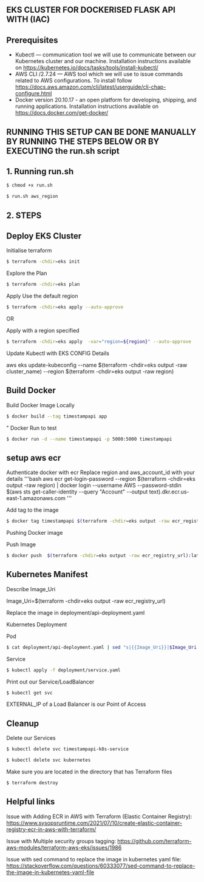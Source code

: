 ##  EKS CLUSTER FOR DOCKERISED FLASK API WITH (IAC)

## Prerequisites

- Kubectl — communication tool we will use to communicate between our Kubernetes cluster and our machine. Installation instructions available on https://kubernetes.io/docs/tasks/tools/install-kubectl/
- AWS CLI /2.7.24 — AWS tool which we will use to issue commands related to AWS configurations. To install follow https://docs.aws.amazon.com/cli/latest/userguide/cli-chap-configure.html
- Docker version 20.10.17 - an open platform for developing, shipping, and running applications. Installation instructions available on https://docs.docker.com/get-docker/



## RUNNING THIS SETUP CAN BE DONE MANUALLY BY RUNNING THE STEPS BELOW OR BY EXECUTING the run.sh script

## 1. Running run.sh
```bash
$ chmod +x run.sh
```

```bash
$ run.sh aws_region 
```

## 2. STEPS
## Deploy EKS Cluster
Initialise terraform 
```bash
$ terraform -chdir=eks init
```

Explore the Plan

```bash
$ terraform -chdir=eks plan
```

Apply Use the default region

```bash
$ terraform -chdir=eks apply --auto-approve
```

OR

Apply with a region specified

```bash
$ terraform -chdir=eks apply  -var="region=${region}" --auto-approve
```

Update Kubectl with EKS CONFIG Details

aws eks  update-kubeconfig --name $(terraform -chdir=eks output -raw cluster_name) --region $(terraform -chdir=eks output -raw region)



## Build Docker

Build Docker Image Locally

```bash
$ docker build --tag timestampapi app
```

"
Docker Run to test

```bash
$ docker run -d --name timestampapi -p 5000:5000 timestampapi
```




## setup aws ecr

Authenticate docker with ecr
Replace region and aws_account_id with your details
'''bash
aws ecr get-login-password --region $(terraform -chdir=eks output -raw region) | docker login --username AWS --password-stdin $(aws sts get-caller-identity --query "Account" --output text).dkr.ecr.us-east-1.amazonaws.com
'''


Add tag to the image
```bash
$ docker tag timestampapi $(terraform -chdir=eks output -raw ecr_registry_url)
```
Pushing Docker image

Push Image
```bash
$ docker push  $(terraform -chdir=eks output -raw ecr_registry_url):latest
```

## Kubernetes Manifest

Describe Image_Uri

   Image_Uri=$(terraform -chdir=eks output -raw ecr_registry_url)

Replace the image in deployment/api-deployment.yaml

Kubernetes Deployment

Pod
```bash
$ cat deployment/api-deployment.yaml | sed "s|{{Image_Uri}}|$Image_Uri|" | kubectl apply -f -
```

Service
```bash
$ kubectl apply -f deployment/service.yaml
```

Print out our Service/LoadBalancer

```bash
$ kubectl get svc
```

EXTERNAL_IP of a Load Balancer is our Point of Access



## Cleanup

Delete our Services
```bash
$ kubectl delete svc timestampapi-k8s-service
```
```bash
$ kubectl delete svc kubernetes
```

Make sure you are located in the directory that has Terraform files

```bash
$ terraform destroy
```


## Helpful links

Issue with Adding ECR in AWS with Terraform (Elastic Container Registry): https://www.sysopsruntime.com/2021/07/10/create-elastic-container-registry-ecr-in-aws-with-terraform/

Issue with Multiple security groups tagging: https://github.com/terraform-aws-modules/terraform-aws-eks/issues/1986

Issue with sed command to replace the image in kubernetes yaml file: https://stackoverflow.com/questions/60333077/sed-command-to-replace-the-image-in-kubernetes-yaml-file





